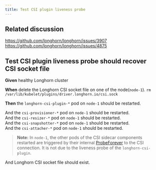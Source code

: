 ```yaml
---
title: Test CSI plugin liveness probe
---
```


## Related discussion
https://github.com/longhorn/longhorn/issues/3907
https://github.com/longhorn/longhorn/issues/4875

## Test CSI plugin liveness probe should recover CSI socket file

**Given** healthy Longhorn cluster

**When** delete the Longhorn CSI socket file on one of the node(`node-1`).
    `rm /var/lib/kubelet/plugins/driver.longhorn.io/csi.sock`

**Then** the `longhorn-csi-plugin-*` pod on `node-1` should be restarted.

And the `csi-provisioner-*` pod on `node-1` should be restarted.  
And the `csi-resizer-*`     pod on `node-1` should be restarted.  
And the `csi-snapshotter-*` pod on `node-1` should be restarted.  
And the `csi-attacher-*`    pod on `node-1` should be restarted.  
> **Note:** In `node-1`, the other pods of the CSI sidecar components restarted
            are triggered by their internal [ProbeForever](https://github.com/kubernetes-csi/csi-lib-utils/blob/e085359dea1b0e9e49b02cb6bb30f33a80c6fe02/rpc/common.go#L109)
            to the CSI connection. It is not due to the liveness probe of the
            `longhorn-csi-plugin`.

And Longhorn CSI socket file should exist.

